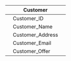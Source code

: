 
|     | Customer         |     |
| --- | ---------------- | --- |
|     | Customer_ID      |     |
|     | Customer_Name    |     |
|     | Customer_Address |     |
|     | Customer_Email   |     |
|     | Customer_Offer   |     |
